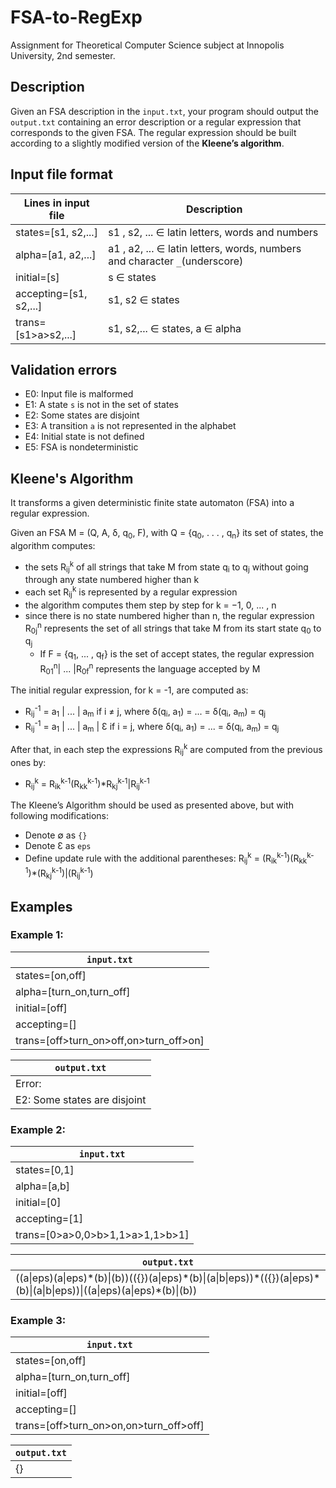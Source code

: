 # FSA-to-RegExp
Assignment for Theoretical Computer Science subject at Innopolis University, 2nd semester.

## Description

Given an FSA description in the `input.txt`, your program should output the `output.txt` containing an error description or a regular expression that corresponds to the given FSA. The regular expression should be built according to a slightly modified version of the **Kleene’s algorithm**.

## Input file format

| Lines in input file     | Description                                                                |
| ----------------------- | -------------------------------------------------------------------------- |
| states=[s1, s2,...]     | s1 , s2, ... ∈ latin letters, words and numbers                            |
| alpha=[a1, a2,...]      | a1 , a2, ... ∈ latin letters, words, numbers and character `_`(underscore) |
| initial=[s]             | s ∈ states                                                                 |
| accepting=[s1, s2,...]  | s1, s2 ∈ states                                                            |
| trans=[s1>a>s2,...]     | s1, s2,... ∈ states, a ∈ alpha                                             |

## Validation errors
* E0: Input file is malformed
* E1: A state `s` is not in the set of states
* E2: Some states are disjoint
* E3: A transition `a` is not represented in the alphabet
* E4: Initial state is not defined
* E5: FSA is nondeterministic

## Kleene's Algorithm
It transforms a given deterministic finite state automaton (FSA) into a regular expression.

Given an FSA M = (Q, A, δ, q<sub>0</sub>, F), with Q = {q<sub>0</sub>, . . . , q<sub>n</sub>} its set of states, the algorithm computes:
* the sets R<sub>ij</sub><sup>k</sup> of all strings that take M from state q<sub>i</sub> to q<sub>j</sub> without going through any state numbered higher than k
* each set R<sub>ij</sub><sup>k</sup> is represented by a regular expression
* the algorithm computes them step by step for k = −1, 0, ... , n
* since there is no state numbered higher than n, the regular expression R<sub>0j</sub><sup>n</sup> represents the set of all strings that take M from its start state q<sub>0</sub> to q<sub>j</sub>
  * If F = {q<sub>1</sub>, ... , q<sub>f</sub>} is the set of accept states, the regular expression R<sub>01</sub><sup>n</sup>\| ... \|R<sub>0f</sub><sup>n</sup> represents the language accepted by M
 
The initial regular expression, for k = -1, are computed as:
* R<sub>ij</sub><sup>-1</sup> = a<sub>1</sub> \| ... \| a<sub>m</sub> if i ≠ j, where δ(q<sub>i</sub>, a<sub>1</sub>) = ... = δ(q<sub>i</sub>, a<sub>m</sub>) = q<sub>j</sub>
* R<sub>ij</sub><sup>-1</sup> = a<sub>1</sub> \| ... \| a<sub>m</sub> \| Ɛ if i = j, where δ(q<sub>i</sub>, a<sub>1</sub>) = ... = δ(q<sub>i</sub>, a<sub>m</sub>) = q<sub>j</sub>

After that, in each step the expressions R<sub>ij</sub><sup>k</sup> are computed from the previous ones by:
* R<sub>ij</sub><sup>k</sup> = R<sub>ik</sub><sup>k-1</sup>(R<sub>kk</sub><sup>k-1</sup>)\*R<sub>kj</sub><sup>k-1</sup>\|R<sub>ij</sub><sup>k-1</sup>

The Kleene’s Algorithm should be used as presented above, but with following modifications:
* Denote ∅ as `{}`
* Denote Ɛ as `eps`
* Define update rule with the additional parentheses: R<sub>ij</sub><sup>k</sup> = (R<sub>ik</sub><sup>k-1</sup>)(R<sub>kk</sub><sup>k-1</sup>)\*(R<sub>kj</sub><sup>k-1</sup>)\|(R<sub>ij</sub><sup>k-1</sup>)

## Examples

### Example 1:

| `input.txt`                              |
| ---------------------------------------- |
| states=[on,off]                          |
| alpha=[turn_on,turn_off]                 |
| initial=[off]                            |
| accepting=[]                             |
| trans=[off>turn_on>off,on>turn_off>on]   |

| `output.txt`                 |
| ---------------------------- |
| Error:                       |
| E2: Some states are disjoint |

### Example 2:

| `input.txt`                       |
| --------------------------------- |
| states=[0,1]                      |
| alpha=[a,b]                       |
| initial=[0]                       |
| accepting=[1]                     |
| trans=[0>a>0,0>b>1,1>a>1,1>b>1]   |

| `output.txt`                                                                                                                |
| --------------------------------------------------------------------------------------------------------------------------- |
| ((a\|eps)(a\|eps)\*(b)\|(b))(({})(a\|eps)\*(b)\|(a\|b\|eps))\*(({})(a\|eps)\*(b)\|(a\|b\|eps))\|((a\|eps)(a\|eps)\*(b)\|(b)) |

### Example 3:

| `input.txt`                            |
| -------------------------------------- |
| states=[on,off]                        |
| alpha=[turn_on,turn_off]               |
| initial=[off]                          |
| accepting=[]                           |
| trans=[off>turn_on>on,on>turn_off>off] |

| `output.txt` |
| ------------ |
| {}           |
